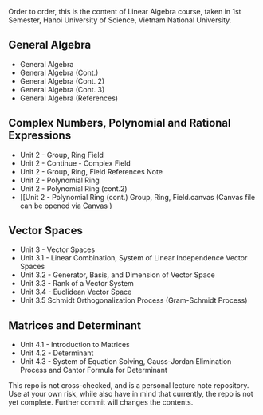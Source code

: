 Order to order, this is the content of Linear Algebra course, taken in 1st Semester, Hanoi University of Science, Vietnam National University. 
## General Algebra
- General Algebra
- General Algebra (Cont.)
- General Algebra (Cont. 2)
- General Algebra (Cont. 3)
- General Algebra (References)
## Complex Numbers, Polynomial and Rational Expressions
- Unit 2 - Group, Ring Field
- Unit 2 - Continue - Complex Field
- Unit 2 - Group, Ring, Field References Note
- Unit 2 - Polynomial Ring
- Unit 2 - Polynomial Ring (cont.2)
- [[Unit 2 - Polynomial Ring (cont.)
Group, Ring, Field.canvas (Canvas file can be opened via [Canvas](https://www.canva.com/graphs/diagrams/) )
## Vector Spaces
- Unit 3 - Vector Spaces
- Unit 3.1 - Linear Combination, System of Linear Independence Vector Spaces
- Unit 3.2 - Generator, Basis, and Dimension of Vector Space
- Unit 3.3 - Rank of a Vector System
- Unit 3.4 - Euclidean Vector Space
- Unit 3.5 Schmidt Orthogonalization Process (Gram-Schmidt Process)
## Matrices and Determinant
- Unit 4.1 - Introduction to Matrices
- Unit 4.2 - Determinant
- Unit 4.3 - System of Equation Solving, Gauss-Jordan Elimination Process and Cantor Formula for Determinant

This repo is not cross-checked, and is a personal lecture note repository. Use at your own risk, while also have in mind that currently, the repo is not yet complete. Further commit will changes the contents. 
